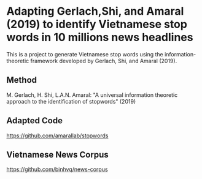 # Adapting Gerlach,Shi, and Amaral (2019) to identify Vietnamese stop words in 10 millions news headlines
This is a project to generate Vietnamese stop words using the information-theoretic framework developed by  Gerlach, Shi, and Amaral (2019). 

## Method
M. Gerlach, H. Shi, L.A.N. Amaral: "A universal information theoretic approach to the identification of stopwords" (2019)

## Adapted Code
https://github.com/amarallab/stopwords

## Vietnamese News Corpus 
https://github.com/binhvq/news-corpus
